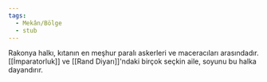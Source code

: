 ```yaml
---
tags:
  - Mekân/Bölge
  - stub
---  
```

  
Rakonya halkı, kıtanın en meşhur paralı askerleri ve maceracıları arasındadır. [[İmparatorluk]] ve [[Rand Diyarı]]'ndaki birçok seçkin aile, soyunu bu halka dayandırır.
